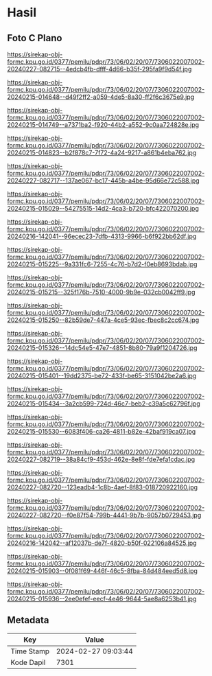 # Hasil

## Foto C Plano

https://sirekap-obj-formc.kpu.go.id/0377/pemilu/pdpr/73/06/02/20/07/7306022007002-20240227-082715--4edcb4fb-dfff-4d66-b35f-295fa9f9d54f.jpg

https://sirekap-obj-formc.kpu.go.id/0377/pemilu/pdpr/73/06/02/20/07/7306022007002-20240215-014648--d49f2ff2-a059-4de5-8a30-ff2f6c3675e9.jpg

https://sirekap-obj-formc.kpu.go.id/0377/pemilu/pdpr/73/06/02/20/07/7306022007002-20240215-014749--a7371ba2-f920-44b2-a552-9c0aa724828e.jpg

https://sirekap-obj-formc.kpu.go.id/0377/pemilu/pdpr/73/06/02/20/07/7306022007002-20240215-014823--b2f878c7-7f72-4a24-9217-a861b4eba762.jpg

https://sirekap-obj-formc.kpu.go.id/0377/pemilu/pdpr/73/06/02/20/07/7306022007002-20240227-082717--137ae067-bc17-445b-a4be-95d66e72c588.jpg

https://sirekap-obj-formc.kpu.go.id/0377/pemilu/pdpr/73/06/02/20/07/7306022007002-20240215-015029--54275515-14d2-4ca3-b720-bfc422070200.jpg

https://sirekap-obj-formc.kpu.go.id/0377/pemilu/pdpr/73/06/02/20/07/7306022007002-20240216-142041--96ecec23-7dfb-4313-9966-b6f922bb62df.jpg

https://sirekap-obj-formc.kpu.go.id/0377/pemilu/pdpr/73/06/02/20/07/7306022007002-20240215-015225--9a331fc6-7255-4c76-b7d2-f0eb8693bdab.jpg

https://sirekap-obj-formc.kpu.go.id/0377/pemilu/pdpr/73/06/02/20/07/7306022007002-20240215-015215--325f176b-7510-4000-9b9e-032cb0042ff9.jpg

https://sirekap-obj-formc.kpu.go.id/0377/pemilu/pdpr/73/06/02/20/07/7306022007002-20240215-015250--82b59de7-447a-4ce5-93ec-fbec8c2cc674.jpg

https://sirekap-obj-formc.kpu.go.id/0377/pemilu/pdpr/73/06/02/20/07/7306022007002-20240215-015326--14dc54e5-47e7-4851-8b80-79a9f1204726.jpg

https://sirekap-obj-formc.kpu.go.id/0377/pemilu/pdpr/73/06/02/20/07/7306022007002-20240215-015401--19dd2375-be72-433f-be65-3151042be2a6.jpg

https://sirekap-obj-formc.kpu.go.id/0377/pemilu/pdpr/73/06/02/20/07/7306022007002-20240215-015434--3a2cb599-724d-46c7-beb2-c39a5c62796f.jpg

https://sirekap-obj-formc.kpu.go.id/0377/pemilu/pdpr/73/06/02/20/07/7306022007002-20240215-015530--6083f406-ca26-4811-b82e-42baf919ca07.jpg

https://sirekap-obj-formc.kpu.go.id/0377/pemilu/pdpr/73/06/02/20/07/7306022007002-20240227-082719--38a84cf9-453d-462e-8e8f-fde7efa1cdac.jpg

https://sirekap-obj-formc.kpu.go.id/0377/pemilu/pdpr/73/06/02/20/07/7306022007002-20240227-082720--123eadb4-1c8b-4aef-8f83-018720922160.jpg

https://sirekap-obj-formc.kpu.go.id/0377/pemilu/pdpr/73/06/02/20/07/7306022007002-20240227-082720--f0e87f54-799b-4441-9b7b-9057b0729453.jpg

https://sirekap-obj-formc.kpu.go.id/0377/pemilu/pdpr/73/06/02/20/07/7306022007002-20240216-142042--af12037b-de7f-4820-b50f-022106a84525.jpg

https://sirekap-obj-formc.kpu.go.id/0377/pemilu/pdpr/73/06/02/20/07/7306022007002-20240215-015903--0f081f69-446f-46c5-8fba-84d484eed5d8.jpg

https://sirekap-obj-formc.kpu.go.id/0377/pemilu/pdpr/73/06/02/20/07/7306022007002-20240215-015936--2ee0efef-eecf-4e46-9644-5ae8a6253b41.jpg


## Metadata

| Key        | Value               |
| ---------- | ------------------- |
| Time Stamp | 2024-02-27 09:03:44 |
| Kode Dapil | 7301                |



